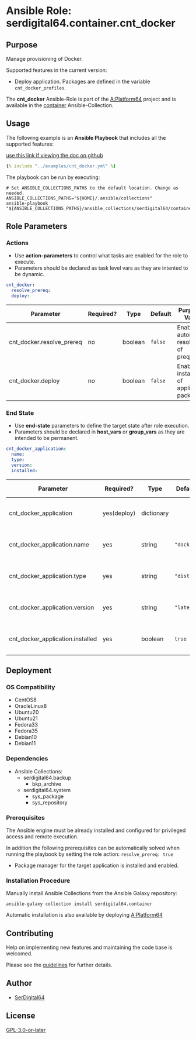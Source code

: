 # Ansible Role: serdigital64.container.cnt_docker

## Purpose

Manage provisioning of Docker.

Supported features in the current version:

- Deploy application. Packages are defined in the variable `cnt_docker_profiles`.

The **cnt_docker** Ansible-Role is part of the [A:Platform64](https://github.com/serdigital64/aplatform64) project and is available in the [container](https://aplatform64.readthedocs.io/en/latest/collections/container) Ansible-Collection.

## Usage

The following example is an **Ansible Playbook** that includes all the supported features:

[use this link if viewing the doc on github](https://github.com/aplatform64/container/blob/main/playbooks/cnt_docker.yml)

```yaml
{% include "../examples/cnt_docker.yml" %}
```

The playbook can be run by executing:

```shell
# Set ANSIBLE_COLLECTIONS_PATHS to the default location. Change as needed.
ANSIBLE_COLLECTIONS_PATHS="${HOME}/.ansible/collections"
ansible-playbook "${ANSIBLE_COLLECTIONS_PATHS}/ansible_collections/serdigital64/container/playbooks/cnt_docker.yml"
```

## Role Parameters

### Actions

- Use **action-parameters** to control what tasks are enabled for the role to execute.
- Parameters should be declared as task level vars as they are intented to be dynamic.

```yaml
cnt_docker:
  resolve_prereq:
  deploy:
```

| Parameter                 | Required? | Type    | Default | Purpose / Value                             |
| ------------------------- | --------- | ------- | ------- | ------------------------------------------- |
| cnt_docker.resolve_prereq | no        | boolean | `false` | Enable automatic resolution of prequisites  |
| cnt_docker.deploy         | no        | boolean | `false` | Enable installation of application packages |

### End State

- Use **end-state** parameters to define the target state after role execution.
- Parameters should be declared in **host_vars** or **group_vars** as they are intended to be permanent.

```yaml
cnt_docker_application:
  name:
  type:
  version:
  installed:
```

| Parameter                        | Required?   | Type       | Default    | Purpose / Value                    |
| -------------------------------- | ----------- | ---------- | ---------- | ---------------------------------- |
| cnt_docker_application           | yes(deploy) | dictionary |            | Set application package end state  |
| cnt_docker_application.name      | yes         | string     | `"docker"` | Select application package name    |
| cnt_docker_application.type      | yes         | string     | `"distro"` | Select application package type    |
| cnt_docker_application.version   | yes         | string     | `"latest"` | Select application package version |
| cnt_docker_application.installed | yes         | boolean    | `true`     | Set application package end state  |

## Deployment

### OS Compatibility

- CentOS8
- OracleLinux8
- Ubuntu20
- Ubuntu21
- Fedora33
- Fedora35
- Debian10
- Debian11

### Dependencies

- Ansible Collections:
  - serdigital64.backup
    - bkp_archive
  - serdigital64.system
    - sys_package
    - sys_repository

### Prerequisites

The Ansible engine must be already installed and configured for privileged access and remote execution.

In addition the following prerequisites can be automatically solved when running the playbook by setting the role action: `resolve_prereq: true`

- Package manager for the target application is installed and enabled.

### Installation Procedure

Manually install Ansible Collections from the Ansible Galaxy repository:

```shell
ansible-galaxy collection install serdigital64.container
```

Automatic installation is also available by deploying [A:Platform64](https://aplatform64.readthedocs.io/en/latest/#deployment)

## Contributing

Help on implementing new features and maintaining the code base is welcomed.

Please see the [guidelines](https://aplatform64.readthedocs.io/en/latest/contributing/CONTRIBUTING) for further details.

## Author

- [SerDigital64](https://serdigital64.github.io/)

## License

[GPL-3.0-or-later](https://www.gnu.org/licenses/gpl-3.0.txt)
